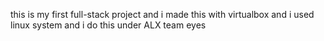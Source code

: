 this is my first full-stack project
and i made this with virtualbox
and i used linux system and i do 
this under ALX team eyes
